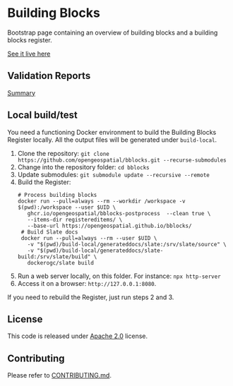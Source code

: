 # Building Blocks

Bootstrap page containing an overview of building blocks and a building blocks register.

[See it live here](https://blocks.ogc.org/)

## Validation Reports
[Summary](https://opengeospatial.github.io/bblocks/tests/report.html)

## Local build/test

You need a functioning Docker environment to build the Building Blocks Register locally. 
All the output files will be generated under `build-local`.

1. Clone the repository: `git clone https://github.com/opengeospatial/bblocks.git --recurse-submodules`
2. Change into the repository folder: `cd bblocks` 
3. Update submodules: `git submodule update --recursive --remote`
4. Build the Register:
   ```shell
   # Process building blocks
   docker run --pull=always --rm --workdir /workspace -v $(pwd):/workspace --user $UID \
      ghcr.io/opengeospatial/bblocks-postprocess  --clean true \
      --items-dir registereditems/ \
      --base-url https://opengeospatial.github.io/bblocks/ 
    # Build Slate docs
    docker run --pull=always --rm --user $UID \
      -v "$(pwd)/build-local/generateddocs/slate:/srv/slate/source" \
      -v "$(pwd)/build-local/generateddocs/slate-build:/srv/slate/build" \
      dockerogc/slate build
    ```
5. Run a web server locally, on this folder. For instance: `npx http-server`
6. Access it on a browser: `http://127.0.0.1:8080`.

If you need to rebuild the Register, just run steps 2 and 3.

## License

This code is released under [Apache 2.0](./LICENSE) license.

## Contributing

Please refer to [CONTRIBUTING.md](CONTRIBUTING.md).
